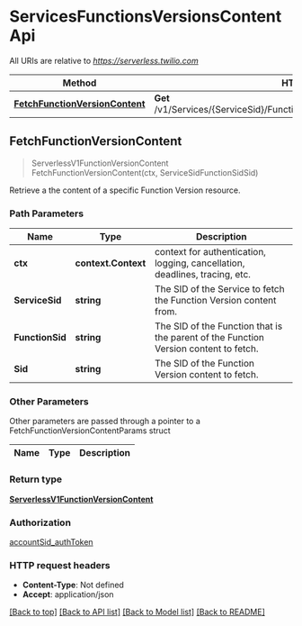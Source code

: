 # ServicesFunctionsVersionsContentApi

All URIs are relative to *https://serverless.twilio.com*

Method | HTTP request | Description
------------- | ------------- | -------------
[**FetchFunctionVersionContent**](ServicesFunctionsVersionsContentApi.md#FetchFunctionVersionContent) | **Get** /v1/Services/{ServiceSid}/Functions/{FunctionSid}/Versions/{Sid}/Content | 



## FetchFunctionVersionContent

> ServerlessV1FunctionVersionContent FetchFunctionVersionContent(ctx, ServiceSidFunctionSidSid)



Retrieve a the content of a specific Function Version resource.

### Path Parameters


Name | Type | Description
------------- | ------------- | -------------
**ctx** | **context.Context** | context for authentication, logging, cancellation, deadlines, tracing, etc.
**ServiceSid** | **string** | The SID of the Service to fetch the Function Version content from.
**FunctionSid** | **string** | The SID of the Function that is the parent of the Function Version content to fetch.
**Sid** | **string** | The SID of the Function Version content to fetch.

### Other Parameters

Other parameters are passed through a pointer to a FetchFunctionVersionContentParams struct


Name | Type | Description
------------- | ------------- | -------------

### Return type

[**ServerlessV1FunctionVersionContent**](ServerlessV1FunctionVersionContent.md)

### Authorization

[accountSid_authToken](../README.md#accountSid_authToken)

### HTTP request headers

- **Content-Type**: Not defined
- **Accept**: application/json

[[Back to top]](#) [[Back to API list]](../README.md#documentation-for-api-endpoints)
[[Back to Model list]](../README.md#documentation-for-models)
[[Back to README]](../README.md)

